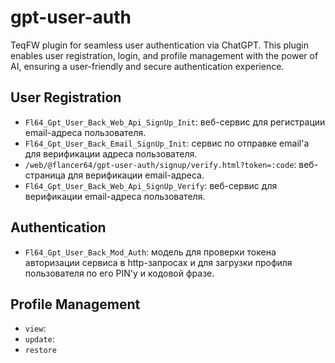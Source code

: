 # gpt-user-auth

TeqFW plugin for seamless user authentication via ChatGPT. This plugin enables user registration, login, and profile
management with the power of AI, ensuring a user-friendly and secure authentication experience.

## User Registration

* `Fl64_Gpt_User_Back_Web_Api_SignUp_Init`: веб-сервис для регистрации email-адреса пользователя.
* `Fl64_Gpt_User_Back_Email_SignUp_Init`: сервис по отправке email'а для верификации адреса пользователя.
* `/web/@flancer64/gpt-user-auth/signup/verify.html?token=:code`: веб-страница для верификации email-адреса.
* `Fl64_Gpt_User_Back_Web_Api_SignUp_Verify`: веб-сервис для верификации email-адреса пользователя.

## Authentication

* `Fl64_Gpt_User_Back_Mod_Auth`: модель для проверки токена авторизации сервиса в http-запросах и для загрузки профиля
  пользователя по его PIN'у и кодовой фразе.

## Profile Management

* `view`:
* `update`:
* `restore`